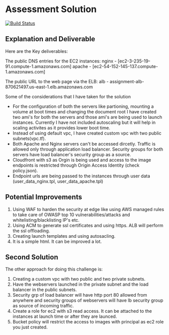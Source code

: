 # Assessment Solution

[![Build Status](https://travis-ci.org/abybhamra/TechTestApp.svg?branch=master)](https://travis-ci.org/abybhamra/TechTestApp)

## Explanation and Deliverable

Here are the Key deliverables:

The public DNS entries for the EC2 instances:
nginx  - [ec2-3-235-19-91.compute-1.amazonaws.com]
apache - [ec2-54-152-145-137.compute-1.amazonaws.com]

The public URL to the web page via the ELB:
alb    - assignment-alb-870621497.us-east-1.elb.amazonaws.com

Some of the considerations that I have taken for the solution

* For the configuration of both the servers like partioning, mounting a volume at boot times and changing the document root
  I have created two ami's for both the servers and those ami's are being used to launch instances. Currently I have not included autoscaling
  but it will help in scaling activites as it provides lower boot time.
* Instead of using default vpc, I have created custom vpc with two public subnets(vpc.tf).
* Both Apache and Nginx servers can't be accessed dircetly. Traffic is allowed only through application load balancer.
  Security groups for both servers have load balancer's security group as a source.
* Cloudfront with s3 as Orgin is being used and access to the image endpoints is restricted through Origin Access Identity (check policy.json).
* Endpoint urls are being passed to the instances through user data (user_data_nginx.tpl, user_data_apache.tpl)

## Potential Improvements

1. Using WAF to harden the security at edge like using AWS managed rules to take care of OWASP top 10 vulnerabilities/attacks and whitelisting/blacklisting IP's etc.
2. Using ACM to generate ssl certificates and using https. ALB will perform the ssl offloading.
3. Creating launch templates and using autosacling.
4. It is a simple html. It can be improved a lot.

## Second Solution

The other approach for doing this challenge is:

1. Creating a custom vpc with two public and two private subnets.
2. Have the webservers launched in the private subnet and the load balancer in the public subnets.
3. Security grp of load balancer will have http port 80 allowed from anywhere and security groups of webservers will have lb security group as source of incoming traffic.
4. Create a role for ec2 with s3 read access. It can be attached to the instances at launch time or after they are launced.
5. Bucket policy will restrict the access to images with principal as ec2 role you just created.

